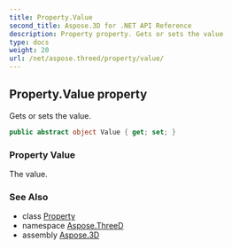 ```yaml
---
title: Property.Value
second_title: Aspose.3D for .NET API Reference
description: Property property. Gets or sets the value
type: docs
weight: 20
url: /net/aspose.threed/property/value/
---
```

## Property.Value property

Gets or sets the value.

```csharp
public abstract object Value { get; set; }
```

### Property Value

The value.

### See Also

* class [Property](../)
* namespace [Aspose.ThreeD](../../../aspose.threed/)
* assembly [Aspose.3D](../../../)


